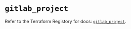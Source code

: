 # `gitlab_project`

Refer to the Terraform Registory for docs: [`gitlab_project`](https://registry.terraform.io/providers/gitlabhq/gitlab/15.10.0/docs/resources/project).
